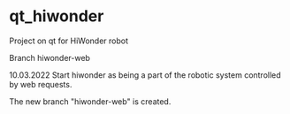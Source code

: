 # qt_hiwonder
Project on qt for HiWonder robot

Branch hiwonder-web

10.03.2022
Start hiwonder as being a part of the robotic system controlled by web requests.

The new branch "hiwonder-web" is created.





